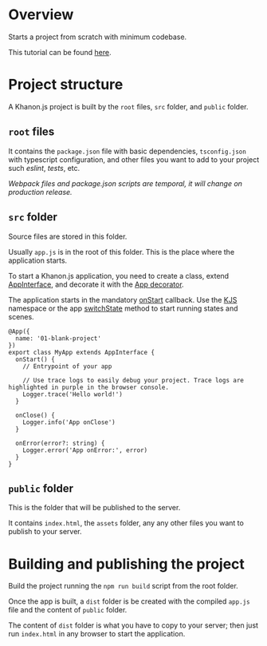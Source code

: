 # Overview
Starts a project from scratch with minimum codebase.

This tutorial can be found [here](https://github.com/khanonjs/khanon.js-tutorials/tree/main/01-blank-project).

# Project structure

A Khanon.js project is built by the `root` files, `src` folder, and `public` folder.

## `root` files

It contains the `package.json` file with basic dependencies, `tsconfig.json` with typescript configuration, and other files you want to add to your project such *eslint*, *tests*, etc.

*Webpack files and package.json scripts are temporal, it will change on production release.*

## `src` folder

Source files are stored in this folder.

Usually `app.js` is in the root of this folder. This is the place where the application starts.

To start a Khanon.js application, you need to create a class, extend [AppInterface](https://khanonjs.com/api-docs/classes/decorators_app.AppInterface.html), and decorate it with the [App decorator](https://khanonjs.com/api-docs/functions/decorators_app.App.html).

The application starts in the mandatory [onStart](https://khanonjs.com/api-docs/classes/decorators_app.AppInterface.html#onStart) callback. Use the [KJS](https://khanonjs.com/api-docs/modules/kjs.KJS.html) namespace or the app [switchState](https://khanonjs.com/api-docs/classes/decorators_app.AppInterface.html#switchState) method to start running states and scenes.

```
@App({
  name: '01-blank-project'
})
export class MyApp extends AppInterface {
  onStart() {
    // Entrypoint of your app

    // Use trace logs to easily debug your project. Trace logs are highlighted in purple in the browser console.
    Logger.trace('Hello world!')
  }

  onClose() {
    Logger.info('App onClose')
  }

  onError(error?: string) {
    Logger.error('App onError:', error)
  }
}
```

## `public` folder

This is the folder that will be published to the server.

It contains `index.html`, the `assets` folder, any any other files you want to publish to your server.

# Building and publishing the project

Build the project running the `npm run build` script from the root folder.

Once the app is built, a `dist` folder is be created with the compiled `app.js` file and the content of `public` folder.

The content of `dist` folder is what you have to copy to your server; then just run `index.html` in any browser to start the application.
